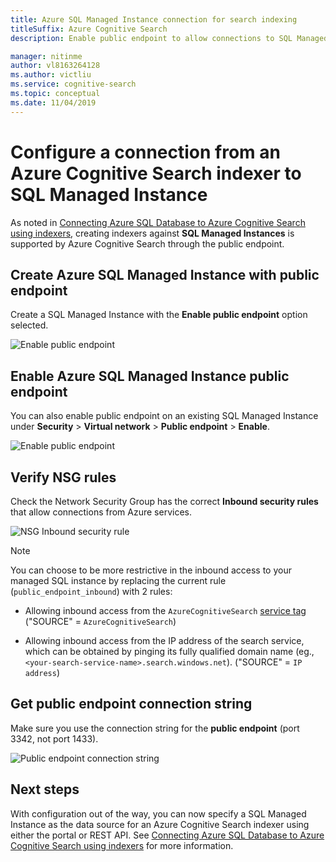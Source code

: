 ```yaml
---
title: Azure SQL Managed Instance connection for search indexing
titleSuffix: Azure Cognitive Search
description: Enable public endpoint to allow connections to SQL Managed Instances from an indexer on Azure Cognitive Search.

manager: nitinme
author: vl8163264128
ms.author: victliu
ms.service: cognitive-search
ms.topic: conceptual
ms.date: 11/04/2019
---
```


# Configure a connection from an Azure Cognitive Search indexer to SQL Managed Instance

As noted in [Connecting Azure SQL Database to Azure Cognitive Search using indexers](search-howto-connecting-azure-sql-database-to-azure-search-using-indexers.md#faq), creating indexers against **SQL Managed Instances** is supported by Azure Cognitive Search through the public endpoint.

## Create Azure SQL Managed Instance with public endpoint
Create a SQL Managed Instance with the **Enable public endpoint** option selected.

   ![Enable public endpoint](media/search-howto-connecting-azure-sql-mi-to-azure-search-using-indexers/enable-public-endpoint.png "Enable public endpoint")

## Enable Azure SQL Managed Instance public endpoint
You can also enable public endpoint on an existing SQL Managed Instance under **Security** > **Virtual network** > **Public endpoint** > **Enable**.

   ![Enable public endpoint](media/search-howto-connecting-azure-sql-mi-to-azure-search-using-indexers/mi-vnet.png "Enable public endpoint")

## Verify NSG rules
Check the Network Security Group has the correct **Inbound security rules** that allow connections from Azure services.

   ![NSG Inbound security rule](media/search-howto-connecting-azure-sql-mi-to-azure-search-using-indexers/nsg-rule.png "NSG Inbound security rule")

> [!NOTE]
> You can choose to be more restrictive in the inbound access to your managed SQL instance by replacing the current rule (`public_endpoint_inbound`) with 2 rules:
>
> * Allowing inbound access from the `AzureCognitiveSearch` [service tag](https://docs.microsoft.com/azure/virtual-network/service-tags-overview#available-service-tags) ("SOURCE" = `AzureCognitiveSearch`)
>
> * Allowing inbound access from the IP address of the search service, which can be obtained by pinging its fully qualified domain name (eg., `<your-search-service-name>.search.windows.net`). ("SOURCE" = `IP address`)

## Get public endpoint connection string
Make sure you use the connection string for the **public endpoint** (port 3342, not port 1433).

   ![Public endpoint connection string](media/search-howto-connecting-azure-sql-mi-to-azure-search-using-indexers/mi-connection-string.png "Public endpoint connection string")

## Next steps
With configuration out of the way, you can now specify a SQL Managed Instance as the data source for an Azure Cognitive Search indexer using either the portal or REST API. See [Connecting Azure SQL Database to Azure Cognitive Search using indexers](search-howto-connecting-azure-sql-database-to-azure-search-using-indexers.md) for more information.
